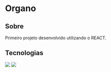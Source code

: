 <h1>Organo</h1>

<h2> Sobre</h2>
<p>Primeiro projeto desenvolvido utilizando o REACT.</p>

##  Tecnologias
<div>
  <img src="https://img.shields.io/badge/React-20232A?style=for-the-badge&logo=react&logoColor=61DAFB"> 
  <img src="https://img.shields.io/badge/JavaScript-323330?style=for-the-badge&logo=javascript&logoColor=F7DF1E"> 

</div> <br> <br>
